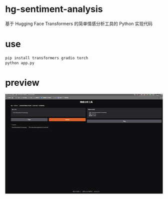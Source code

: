 # hg-sentiment-analysis
基于 Hugging Face Transformers 的简单情感分析工具的 Python 实现代码

# use
```
pip install transformers gradio torch
python app.py
```

# preview
![情感分析示例](https://github.com/sunhangye/hg-sentiment-analysis/blob/main/preview.png)
